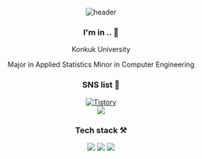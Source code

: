 <div align=center>
  
![header](https://capsule-render.vercel.app/api?type=wave&color=auto&height=200&section=header&text=eunbinni%20&fontSize=90)


<div align=center>
  
### I'm in .. 🏫
Konkuk University  
 
  Major in Applied Statistics
  Minor in Computer Engineering

<div align=center>
  
### SNS list 💌
  
[![Tistory](http://img.shields.io/badge/-Tech%20blog-black?style=flat-square&logo=Tistory&link=https://binnni.tistory.com/)](https://binnni.tistory.com/)   
  <a href="https://www.instagram.com/_binnni/"><img src="https://img.shields.io/badge/Instagram-E4405F?style=flat-square&logo=Blogger&logoColor=white"/></a>



<div align=center>
  
### Tech stack ⚒
<img src="https://img.shields.io/badge/Python-3776AB?style=flat-square&logo=Python&logoColor=white"/>      <img src="https://img.shields.io/badge/R-276DC3?style=flat-square&logo=R&logoColor=white"/>      <img src="https://img.shields.io/badge/C-A8B9CC?style=flat-square&logo=C&logoColor=white"/>


